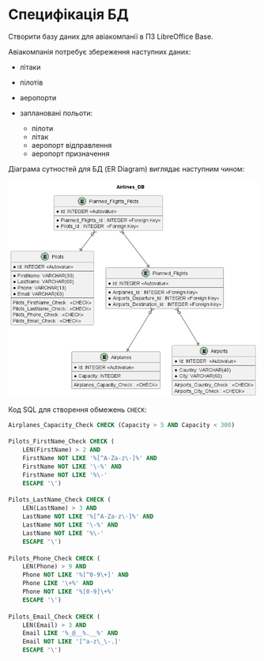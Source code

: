 # Специфікація БД

Створити базу даних для авіакомпанії в ПЗ LibreOffice Base.

Авіакомпанія потребує збереження наступних даних:

- літаки
- пілотів
- аеропорти
- заплановані польоти:

    - пілоти
    - літак
    - аеропорт відправлення
    - аеропорт призначення

Діаграма сутностей для БД (ER Diagram) виглядає наступним чином:

![ER Diagram](./DB_ER_Diagram.png)

Код SQL для створення обмежень `CHECK`:

```SQL
Airplanes_Capacity_Check CHECK (Capacity > 5 AND Capacity < 300)

Pilots_FirstName_Check CHECK (
    LEN(FirstName) > 2 AND
    FirstName NOT LIKE '%[^A-Za-z\-]%' AND
    FirstName NOT LIKE '\-%' AND
    FirstName NOT LIKE '%\-'
    ESCAPE '\')

Pilots_LastName_Check CHECK (
    LEN(LastName) > 3 AND
    LastName NOT LIKE '%[^A-Za-z\-]%' AND
    LastName NOT LIKE '\-%' AND
    LastName NOT LIKE '%\-'
    ESCAPE '\')

Pilots_Phone_Check CHECK (
    LEN(Phone) > 9 AND
    Phone NOT LIKE '%[^0-9\+]' AND
    Phone LIKE '\+%' AND
    Phone NOT LIKE '%[0-9]\+%'
    ESCAPE '\')

Pilots_Email_Check CHECK (
    LEN(Email) > 3 AND
    Email LIKE '%_@__%.__%' AND
    Email NOT LIKE '[^a-z\_\-.]'
    ESCAPE '\')
```

